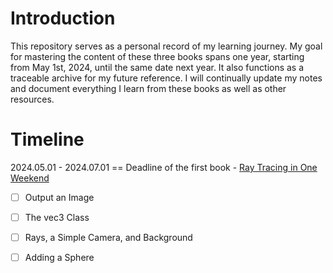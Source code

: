 # Introduction
This repository serves as a personal record of my learning journey. My goal for mastering the content of these three books spans one year, starting from May 1st, 2024, until the same date next year. It also functions as a traceable archive for my future reference. I will continually update my notes and document everything I learn from these books as well as other resources.

# Timeline
2024.05.01 - 2024.07.01  ==  Deadline of the first book - [Ray Tracing in One Weekend](https://raytracing.github.io/books/RayTracingInOneWeekend.html)

- [ ] Output an Image
- [ ] The vec3 Class
- [ ] Rays, a Simple Camera, and Background
- [ ] Adding a Sphere


